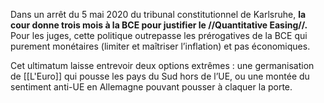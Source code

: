 Dans un arrêt du 5 mai 2020 du tribunal constitutionnel de Karlsruhe, **la cour donne trois mois à la BCE pour justifier le //Quantitative Easing//.** Pour les juges, cette politique outrepasse les prérogatives de la BCE qui purement monétaires (limiter et maîtriser l’inflation) et pas économiques.

Cet ultimatum laisse entrevoir deux options extrêmes : une germanisation de [[L'Euro]] qui pousse les pays du Sud hors de l’UE, ou une montée du sentiment anti-UE en Allemagne pouvant pousser à claquer la porte.